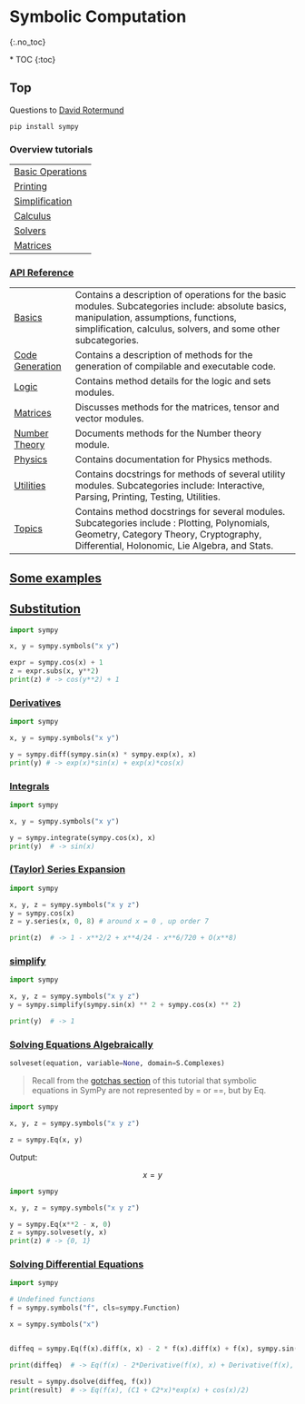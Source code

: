# Symbolic Computation
{:.no_toc}

<nav markdown="1" class="toc-class">
* TOC
{:toc}
</nav>

## Top

Questions to [David Rotermund](mailto:davrot@uni-bremen.de)

```shell
pip install sympy
```

### Overview tutorials

||
|---|
|[Basic Operations](https://docs.sympy.org/latest/tutorials/intro-tutorial/basic_operations.html)|
|[Printing](https://docs.sympy.org/latest/tutorials/intro-tutorial/printing.html)|
|[Simplification](https://docs.sympy.org/latest/tutorials/intro-tutorial/simplification.html)|
|[Calculus](https://docs.sympy.org/latest/tutorials/intro-tutorial/calculus.html) |
|[Solvers](https://docs.sympy.org/latest/tutorials/intro-tutorial/solvers.html)|
|[Matrices](https://docs.sympy.org/latest/tutorials/intro-tutorial/matrices.html)|

### [API Reference](https://docs.sympy.org/latest/reference/index.html)

|||
|---|---|
|[Basics](https://docs.sympy.org/latest/reference/public/basics/index.html#basic-modules)|Contains a description of operations for the basic modules. Subcategories include: absolute basics, manipulation, assumptions, functions, simplification, calculus, solvers, and some other subcategories.|
|[Code Generation](https://docs.sympy.org/latest/reference/public/codegeneration/index.html#codegen-module)|Contains a description of methods for the generation of compilable and executable code.|
|[Logic](https://docs.sympy.org/latest/reference/public/logic/index.html#logic)|Contains method details for the logic and sets modules.|
|[Matrices](https://docs.sympy.org/latest/reference/public/matrices/index.html#matrices-modules)|Discusses methods for the matrices, tensor and vector modules.|
|[Number Theory](https://docs.sympy.org/latest/reference/public/numbertheory/index.html#numtheory-module)|Documents methods for the Number theory module.|
|[Physics](https://docs.sympy.org/latest/reference/public/physics/index.html#physics-docs)|Contains documentation for Physics methods.|
|[Utilities](https://docs.sympy.org/latest/reference/public/utilities/index.html#utilities)|Contains docstrings for methods of several utility modules. Subcategories include: Interactive, Parsing, Printing, Testing, Utilities.|
|[Topics](https://docs.sympy.org/latest/reference/public/topics/index.html#topics)|Contains method docstrings for several modules. Subcategories include : Plotting, Polynomials, Geometry, Category Theory, Cryptography, Differential, Holonomic, Lie Algebra, and Stats.|


## [Some examples](https://docs.sympy.org/latest/tutorials/intro-tutorial/intro.html#a-more-interesting-example)

## [Substitution](https://docs.sympy.org/latest/tutorials/intro-tutorial/basic_operations.html#substitution)
```python
import sympy

x, y = sympy.symbols("x y")

expr = sympy.cos(x) + 1
z = expr.subs(x, y**2)
print(z) # -> cos(y**2) + 1
```

### [Derivatives](https://docs.sympy.org/latest/tutorials/intro-tutorial/calculus.html#derivatives)

```python
import sympy

x, y = sympy.symbols("x y")

y = sympy.diff(sympy.sin(x) * sympy.exp(x), x)
print(y) # -> exp(x)*sin(x) + exp(x)*cos(x)
```

### [Integrals](https://docs.sympy.org/latest/tutorials/intro-tutorial/calculus.html#integrals)

```python
import sympy

x, y = sympy.symbols("x y")

y = sympy.integrate(sympy.cos(x), x)
print(y)  # -> sin(x)
```


### [(Taylor) Series Expansion](https://docs.sympy.org/latest/tutorials/intro-tutorial/calculus.html#series-expansion)

```python
import sympy

x, y, z = sympy.symbols("x y z")
y = sympy.cos(x)
z = y.series(x, 0, 8) # around x = 0 , up order 7

print(z)  # -> 1 - x**2/2 + x**4/24 - x**6/720 + O(x**8)
```

### [simplify](https://docs.sympy.org/latest/tutorials/intro-tutorial/simplification.html#simplify)

```python
import sympy

x, y, z = sympy.symbols("x y z")
y = sympy.simplify(sympy.sin(x) ** 2 + sympy.cos(x) ** 2)

print(y)  # -> 1
```

### [Solving Equations Algebraically](https://docs.sympy.org/latest/tutorials/intro-tutorial/solvers.html)

```python
solveset(equation, variable=None, domain=S.Complexes)
```

> Recall from the [gotchas section](https://docs.sympy.org/latest/tutorials/intro-tutorial/gotchas.html#tutorial-gotchas-equals) of this tutorial that symbolic equations in SymPy are not represented by = or ==, but by Eq.

```python
import sympy

x, y, z = sympy.symbols("x y z")

z = sympy.Eq(x, y)
```

Output:

$$x=y$$


```python
import sympy

x, y, z = sympy.symbols("x y z")

y = sympy.Eq(x**2 - x, 0)
z = sympy.solveset(y, x)
print(z) # -> {0, 1}
```

### [Solving Differential Equations](https://docs.sympy.org/latest/tutorials/intro-tutorial/solvers.html#solving-differential-equations)

```python
import sympy

# Undefined functions
f = sympy.symbols("f", cls=sympy.Function)

x = sympy.symbols("x")


diffeq = sympy.Eq(f(x).diff(x, x) - 2 * f(x).diff(x) + f(x), sympy.sin(x))

print(diffeq)  # -> Eq(f(x) - 2*Derivative(f(x), x) + Derivative(f(x), (x, 2)), sin(x))

result = sympy.dsolve(diffeq, f(x))
print(result)  # -> Eq(f(x), (C1 + C2*x)*exp(x) + cos(x)/2)
```

